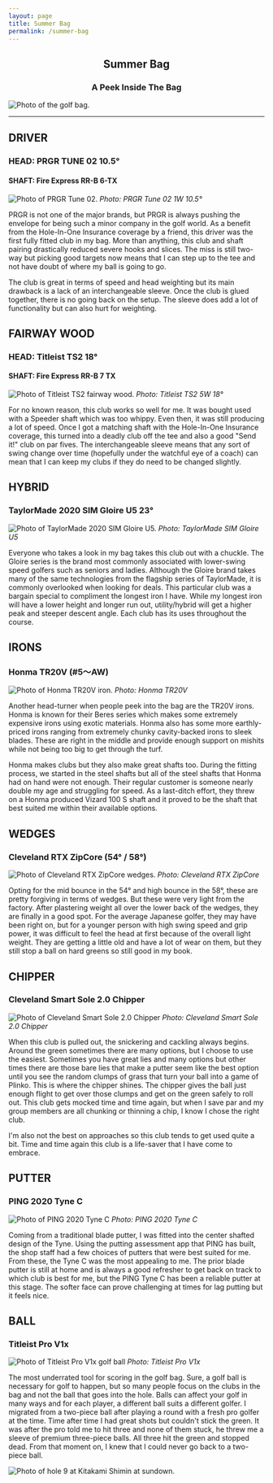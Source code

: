 ```yaml
---
layout: page
title: Summer Bag
permalink: /summer-bag
---
```


## <center>Summer Bag</center>
### <center>A Peek Inside The Bag</center>

![Photo of the golf bag.](/assets/img/golfintro-7.jpeg)

***

## DRIVER
###  HEAD: PRGR TUNE 02 10.5°
#### SHAFT: Fire Express RR-B 6-TX
![Photo of PRGR Tune 02.](/assets/img/bag-prgr-driver.jpeg)
*Photo: PRGR Tune 02 1W 10.5°*

PRGR is not one of the major brands, but PRGR is always pushing the envelope for being such a minor company in the golf world. As a benefit from the Hole-In-One Insurance coverage by a friend, this driver was the first fully fitted club in my bag. More than anything, this club and shaft pairing drastically reduced severe hooks and slices. The miss is still two-way but picking good targets now means that I can step up to the tee and not have doubt of where my ball is going to go.

The club is great in terms of speed and head weighting but its main drawback is a lack of an interchangeable sleeve. Once the club is glued together, there is no going back on the setup. The sleeve does add a lot of functionality but can also hurt for weighting.

## FAIRWAY WOOD
###  HEAD: Titleist TS2 18°
#### SHAFT: Fire Express RR-B 7 TX
![Photo of Titleist TS2 fairway wood.](/assets/img/bag-ts2-creek.jpg)
*Photo: Titleist TS2 5W 18°*

For no known reason, this club works so well for me. It was bought used with a Speeder shaft which was too whippy. Even then, it was still producing a lot of speed. Once I got a matching shaft with the Hole-In-One Insurance coverage, this turned into a deadly club off the tee and also a good "Send it!" club on par fives. The interchangeable sleeve means that any sort of swing change over time (hopefully under the watchful eye of a coach) can mean that I can keep my clubs if they do need to be changed slightly.

## HYBRID
### TaylorMade 2020 SIM Gloire U5 23°
![Photo of TaylorMade 2020 SIM Gloire U5.](/assets/img/bag-tm-gloire-utility.jpeg)
*Photo: TaylorMade SIM Gloire U5*

Everyone who takes a look in my bag takes this club out with a chuckle. The Gloire series is the brand most commonly associated with lower-swing speed golfers such as seniors and ladies. Although the Gloire brand takes many of the same technologies from the flagship series of TaylorMade, it is commonly overlooked when looking for deals. This particular club was a bargain special to compliment the longest iron I have. While my longest iron will have a lower height and longer run out, utility/hybrid will get a higher peak and steeper descent angle. Each club has its uses throughout the course.

## IRONS
### Honma TR20V (#5〜AW)
![Photo of Honma TR20V iron.](/assets/img/bag-honma-tr20v.jpeg)
*Photo: Honma TR20V*

Another head-turner when people peek into the bag are the TR20V irons. Honma is known for their Beres series which makes some extremely expensive irons using exotic materials. Honma also has some more earthly-priced irons ranging from extremely chunky cavity-backed irons to sleek blades. These are right in the middle and provide enough support on mishits while not being too big to get through the turf. 

Honma makes clubs but they also make great shafts too. During the fitting process, we started in the steel shafts but all of the steel shafts that Honma had on hand were not enough. Their regular customer is someone nearly double my age and struggling for speed. As a last-ditch effort, they threw on a Honma produced Vizard 100 S shaft and it proved to be the shaft that best suited me within their available options.

## WEDGES
### Cleveland RTX ZipCore (54° / 58°)
![Photo of Cleveland RTX ZipCore wedges.](/assets/img/bag-cleveland-rtx-zipcore.jpeg)
*Photo: Cleveland RTX ZipCore*

Opting for the mid bounce in the 54° and high bounce in the 58°, these are pretty forgiving in terms of wedges. But these were very light from the factory. After plastering weight all over the lower back of the wedges, they are finally in a good spot. For the average Japanese golfer, they may have been right on, but for a younger person with high swing speed and grip power, it was difficult to feel the head at first because of the overall light weight. They are getting a little old and have a lot of wear on them, but they still stop a ball on hard greens so still good in my book.

## CHIPPER
### Cleveland Smart Sole 2.0 Chipper
![Photo of Cleveland Smart Sole 2.0 Chipper](/assets/img/bag-chipper.jpeg)
*Photo: Cleveland Smart Sole 2.0 Chipper*

When this club is pulled out, the snickering and cackling always begins. Around the green sometimes there are many options, but I choose to use the easiest. Sometimes you have great lies and many options but other times there are those bare lies that make a putter seem like the best option until you see the random clumps of grass that turn your ball into a game of Plinko. This is where the chipper shines. The chipper gives the ball just enough flight to get over those clumps and get on the green safely to roll out. This club gets mocked time and time again, but when I save par and my group members are all chunking or thinning a chip, I know I chose the right club.

I'm also not the best on approaches so this club tends to get used quite a bit. Time and time again this club is a life-saver that I have come to embrace.

## PUTTER
### PING 2020 Tyne C
![Photo of PING 2020 Tyne C](/assets/img/bag-ping-tyne-c.jpg)
*Photo: PING 2020 Tyne C*

Coming from a traditional blade putter, I was fitted into the center shafted design of the Tyne. Using the putting assessment app that PING has built, the shop staff had a few choices of putters that were best suited for me. From these, the Tyne C was the most appealing to me. The prior blade putter is still at home and is always a good refresher to get back on track to which club is best for me, but the PING Tyne C has been a reliable putter at this stage. The softer face can prove challenging at times for lag putting but it feels nice.

## BALL
### Titleist Pro V1x
![Photo of Titleist Pro V1x golf ball](/assets/img/bag-titleist-prov1x.jpeg)
*Photo: Titleist Pro V1x*

The most underrated tool for scoring in the golf bag. Sure, a golf ball is necessary for golf to happen, but so many people focus on the clubs in the bag and not the ball that goes into the hole. Balls can affect your golf in many ways and for each player, a different ball suits a different golfer. I migrated from a two-piece ball after playing a round with a fresh pro golfer at the time. Time after time I had great shots but couldn't stick the green. It was after the pro told me to hit three and none of them stuck, he threw me a sleeve of premium three-piece balls. All three hit the green and stopped dead. From that moment on, I knew that I could never go back to a two-piece ball.

![Photo of hole 9 at Kitakami Shimin at sundown.](/assets/img/golfintro-6.jpeg)
